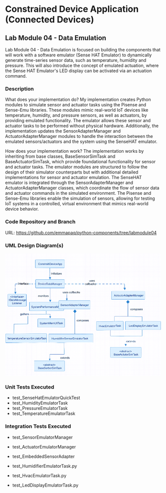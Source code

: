 # Constrained Device Application (Connected Devices)

## Lab Module 04 - Data Emulation

Lab Module 04 - Data Emulation is focused on building the components that will work with a software emulator (Sense HAT Emulator) to dynamically generate time-series sensor data, such as temperature, humidity and pressure. This will also introduce the concept of emulated actuation, where the Sense HAT Emulator's LED display can be activated via an actuation command.

### Description

What does your implementation do? 
My implementation creates Python modules to simulate sensor and actuator tasks using the Pisense and Sense-Emu libraries. 
These modules mimic real-world IoT devices like temperature, humidity, and pressure sensors, as well as actuators, by providing emulated functionality. 
The emulator allows these sensor and actuator tasks to be performed without physical hardware. Additionally, the implementation updates the SensorAdapterManager and ActuatorAdapterManager modules to handle the interaction between the emulated sensors/actuators and the system using the SenseHAT emulator.

How does your implementation work?
The implementation works by inheriting from base classes, BaseSensorSimTask and BaseActuatorSimTask, which provide foundational functionality for sensor and actuator tasks. 
The emulator modules are structured to follow the design of their simulator counterparts but with additional detailed implementations for sensor and actuator emulation. 
The SenseHAT emulator is integrated through the SensorAdapterManager and ActuatorAdapterManager classes, which coordinate the flow of sensor data and actuator commands in the simulated environment. 
The Pisense and Sense-Emu libraries enable the simulation of sensors, allowing for testing IoT systems in a controlled, virtual environment that mimics real-world device behavior.

### Code Repository and Branch

URL: https://github.com/emmapaq/python-components/tree/labmodule04

### UML Design Diagram(s)

![Lab Module 04 UML](Lab04_CDA_UML.png)

### Unit Tests Executed
- test_SenseHatEmulatorQuickTest
- test_HumidityEmulatorTask
- test_PressureEmulatorTask
- test_TemperatureEmulatorTask


### Integration Tests Executed
- test_SensorEmulatorManager
- test_ActuatorEmulatorManager
- test_EmbeddedSensorAdapter

- test_HumidifierEmulatorTask.py
- test_HvacEmulatorTask.py
- test_LedDisplayEmulatorTask.py




